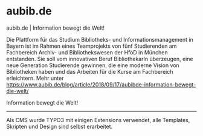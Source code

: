 # aubib.de
aubib.de | Information bewegt die Welt!

Die Plattform für das Studium Bibliotheks- und Informationsmanagement in Bayern ist im Rahmen eines Teamprojekts von fünf Studierenden am Fachbereich Archiv- und Bibliothekswesen der HföD in München entstanden. Sie soll vom innovativen Beruf BibliothekarIn überzeugen, eine neue Generation Studierende gewinnen, die eine moderne Vision von Bibliotheken haben und das Arbeiten für die Kurse am Fachbereich erleichtern.
Mehr unter https://www.aubib.de/blog/article/2018/09/17/aubibde-information-bewegt-die-welt/ 

Information bewegt die Welt!



___________________________________________________________

Als CMS wurde TYPO3 mit einigen Extensions verwendet, 
alle Templates, Skripten und Design sind selbst erarbeitet.

